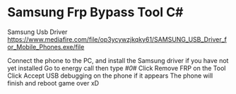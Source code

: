 # Samsung Frp Bypass Tool C#

Samsung Usb Driver https://www.mediafire.com/file/op3ycywzjkqky61/SAMSUNG_USB_Driver_for_Mobile_Phones.exe/file

Connect the phone to the PC, and install the Samsung driver if you have not yet installed
Go to energy call then type  *#0*#
Click Remove FRP on the Tool
Click Accept USB debugging on the phone if it appears
The phone will finish and reboot game over xD
